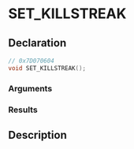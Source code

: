 # SET_KILLSTREAK

## Declaration
```cpp
// 0x7D070604
void SET_KILLSTREAK();
```

### Arguments

### Results

## Description
